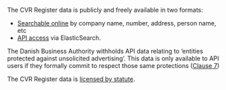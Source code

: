 The CVR Register data is publicly and freely available in two formats:

- [Searchable online](https://datacvr.virk.dk/data/) by company name, number,
  address, person name, etc
- [API access](https://datacvr.virk.dk/artikel/system-til-system-adgang-til-cvr-data)
  via ElasticSearch.

The Danish Business Authority withholds API data relating to ‘entities protected
against unsolicited advertising’. This data is only available to API users if
they formally commit to respect those same protections
([Clause 7](https://datacvr.virk.dk/data/cvr-help/conditions-use))

The CVR Register data is
[licensed by statute](https://datacvr.virk.dk/data/cvr-help/conditions-use).
